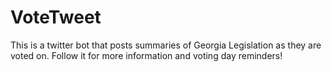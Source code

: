 # VoteTweet
This is a twitter bot that posts summaries of Georgia Legislation as they are voted on. Follow it for more information and voting day reminders!
